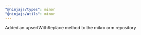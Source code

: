 ```yaml
---
"@ninjajs/types": minor
"@ninjajs/utils": minor
---
```


Added an upsertWithReplace method to the mikro orm repository
